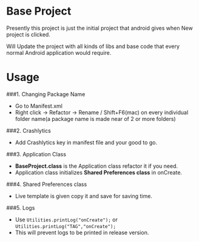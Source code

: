 # Base Project
Presently this project is just the initial project that android gives when New project is clicked.

Will Update the project with all kinds of libs and base code that every normal Android application would require.
# Usage
###1. Changing Package Name
* Go to Manifest.xml
* Right click -> Refactor -> Rename / Shift+F6(mac)  on every individual folder name(a package name is made near of 2 or more folders)

###2. Crashlytics
* Add Crashlytics key in manifest file and your good to go.

###3. Application Class
* **BaseProject.class** is the Application class refactor it if you need.
* Application class initializes **Shared Preferences class** in onCreate.

###4. Shared Preferences class
* Live template is given copy it and save for saving time.

###5. Logs
* Use `Utilities.printLog("onCreate");` or `Utilities.printLog("TAG","onCreate");`
* This will prevent logs to be printed in release version.
